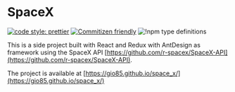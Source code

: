 # SpaceX


[![code style: prettier](https://img.shields.io/badge/code_style-prettier-ff69b4.svg?style=flat-square)](https://github.com/prettier/prettier)
[![Commitizen friendly](https://img.shields.io/badge/commitizen-friendly-brightgreen.svg)](http://commitizen.github.io/cz-cli/)
![!npm type definitions](https://img.shields.io/npm/types/typescript)

This is a side project built with React and Redux with AntDesign as framework using the SpaceX API [https://github.com/r-spacex/SpaceX-API](https://github.com/r-spacex/SpaceX-API).

The project is available at [https://gio85.github.io/space_x/](https://gio85.github.io/space_x/)